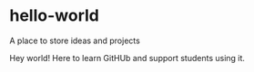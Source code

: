 # hello-world
A place to store ideas and projects


Hey world! Here to learn GitHUb and support students using it.
